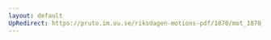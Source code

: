 ```yaml
---
layout: default
UpRedirect: https://pruto.im.uu.se/riksdagen-motions-pdf/1870/mot_1870__ak__175.pdf
---
```

